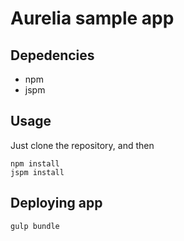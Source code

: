 # Aurelia sample app

## Depedencies
- npm
- jspm

## Usage
 Just clone the repository, and then
 ```
 npm install
 jspm install
 ```
 
## Deploying app
 ```
 gulp bundle
 ```

